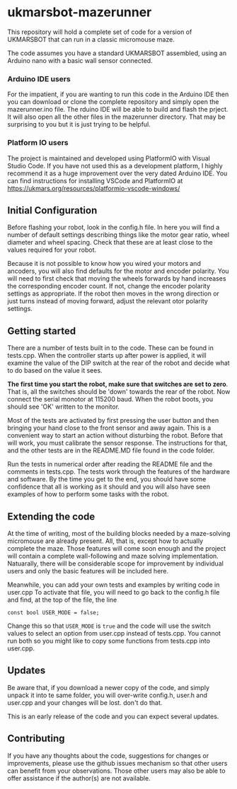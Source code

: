 # ukmarsbot-mazerunner

This repository will hold a complete set of code for a version of UKMARSBOT that can run in a classic micromouse maze.

The code assumes you have a standard UKMARSBOT assembled, using an Arduino nano with a basic wall sensor connected.

### Arduino IDE users

For the impatient, if you are wanting to run this code in the Arduino IDE then you can download or clone the complete repository and simply open the mazerunner.ino file. The rduino IDE will be able to build and flash the prject. It will also open all the other files in the mazerunner directory. That may be surprising to you but it is just trying to be helpful.


### Platform IO users

The project is maintained and developed using PlatformIO with Visual Studio Code. If you have not used this as a development platform, I highly recommend it as a huge improvement over the very dated Arduino IDE. You can find instructions for installing VSCode and PlatformIO at https://ukmars.org/resources/platformio-vscode-windows/

## Initial Configuration

Before flashing your robot, look in the config.h file. In here you will find a number of default settings describing things like the motor gear ratio, wheel diameter and wheel spacing. Check that these are at least close to the values required for your robot.

Because it is not possible to know how you wired your motors and ancoders, you will also find defaults for the motor and encoder polarity. You will need to first check  that moving the wheels forwards by hand increases the corresponding encoder count. If not, change the encoder polarity settings as appropriate. If the robot then moves in the wrong direction or just turns instead of moving forward, adjust the relevant otor polarity settings.

## Getting started

There are a number of tests built in to the code. These can be found in tests.cpp. When the controller starts up after power is applied, it will examine the value of the DIP switch at the rear of the robot and decide what to do based on the value it sees.

**The first time you start the robot, make sure that switches are set to zero**. That is, all the switches should be 'down' towards the rear of the robot. Now connect the serial monotor at 115200 baud. When the robot boots, you should see 'OK' written to the monitor.

Most of the tests are activated by first pressing the user button and then bringing your hand close to the front sensor and away again. This is a convenient way to start an action without disturbing the robot. Before that will work, you must calibrate the sensor response. The instructions for that, and the other tests are in the README.MD file found in the code folder.

Run the tests in numerical order after reading the README file and the comments in tests.cpp. The tests work through the features of the hardware and software. By the time you get to the end, you should have some confidence that all is working as it should and you will also have seen examples of how to perform some tasks with the robot.

## Extending the code

At the time of writing, most of the building blocks needed by a maze-solving micromouse are already present. All, that is, except how to actually complete the maze. Those features will come soon enough and the project will contain a complete wall-following and maze solving implementation. Natuarally, there will be considerable scope for improvement by individual users and only the basic features will be included here.

Meanwhile, you can add your own tests and examples by writing code in user.cpp To activate that file, you will need to go back to the config.h file and find, at the top of the file, the line

    const bool USER_MODE = false;

Change this so that ```USER_MODE``` is ```true``` and the code will use the switch values to select an option from user.cpp instead of tests.cpp. You cannot run both so you might like to copy some functions from tests.cpp into user.cpp.

## Updates

Be aware that, if you download a newer copy of the code, and simply unpack it into te same folder, you will over-write config.h, user.h and user.cpp and your changes will be lost. don't do that.

This is an early release of the code and you can expect several updates.

## Contributing

If you have any thoughts about the code, suggestions for changes or improvements, please use the github issues mechanism so that other users can benefit from your observations. Those other users may also be able to offer assistance if the author(s) are not available.

